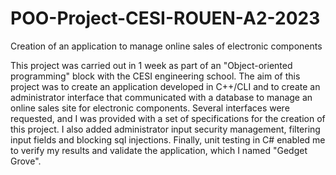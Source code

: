 # POO-Project-CESI-ROUEN-A2-2023

Creation of an application to manage online sales of electronic components

This project was carried out in 1 week as part of an "Object-oriented programming" block with the CESI engineering school. The aim of this project was to create an application developed in C++/CLI and to create an administrator interface that communicated with a database to manage an online sales site for electronic components. Several interfaces were requested, and I was provided with a set of specifications for the creation of this project. I also added administrator input security management, filtering input fields and blocking sql injections. Finally, unit testing in C# enabled me to verify my results and validate the application, which I named "Gedget Grove".
